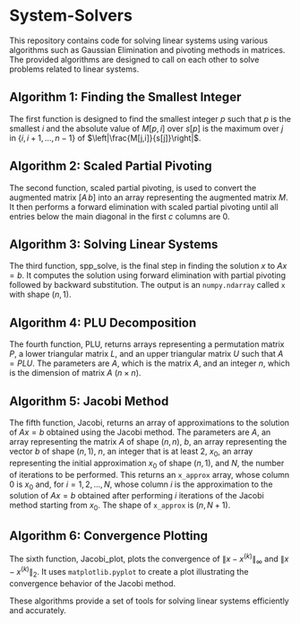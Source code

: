 # System-Solvers

This repository contains code for solving linear systems using various algorithms such as Gaussian Elimination and pivoting methods in matrices. The provided algorithms are designed to call on each other to solve problems related to linear systems.

## Algorithm 1: Finding the Smallest Integer

The first function is designed to find the smallest integer $p$ such that $p$ is the smallest $i$ and the absolute value of $M[p,i]$ over $s[p]$ is the maximum over $j$ in $\{i, i+1, \ldots, n-1\}$ of $\left|\frac{M[j,i]}{s[j]}\right|$.

## Algorithm 2: Scaled Partial Pivoting

The second function, scaled partial pivoting, is used to convert the augmented matrix $[A \, b]$ into an array representing the augmented matrix $M$. It then performs a forward elimination with scaled partial pivoting until all entries below the main diagonal in the first $c$ columns are 0.

## Algorithm 3: Solving Linear Systems

The third function, spp_solve, is the final step in finding the solution $x$ to $Ax = b$. It computes the solution using forward elimination with partial pivoting followed by backward substitution. The output is an `numpy.ndarray` called `x` with shape $(n,1)$.

## Algorithm 4: PLU Decomposition

The fourth function, PLU, returns arrays representing a permutation matrix $P$, a lower triangular matrix $L$, and an upper triangular matrix $U$ such that $A = PLU$. The parameters are $A$, which is the matrix $A$, and an integer $n$, which is the dimension of matrix $A$ $(n \times n)$.

## Algorithm 5: Jacobi Method

The fifth function, Jacobi, returns an array of approximations to the solution of $Ax=b$ obtained using the Jacobi method. The parameters are $A$, an array representing the matrix $A$ of shape $(n,n)$, $b$, an array representing the vector $b$ of shape $(n,1)$, $n$, an integer that is at least 2, $x_0$, an array representing the initial approximation $x_0$ of shape $(n,1)$, and $N$, the number of iterations to be performed. This returns an `x_approx` array, whose column 0 is $x_0$ and, for $i=1,2,\ldots,N$, whose column $i$ is the approximation to the solution of $Ax=b$ obtained after performing $i$ iterations of the Jacobi method starting from $x_0$. The shape of `x_approx` is $(n,N+1)$.

## Algorithm 6: Convergence Plotting

The sixth function, Jacobi_plot, plots the convergence of $\|x - x^{(k)}\|_{\infty}$ and $\|x-x^{(k)}\|_2$. It uses `matplotlib.pyplot` to create a plot illustrating the convergence behavior of the Jacobi method.

These algorithms provide a set of tools for solving linear systems efficiently and accurately.

